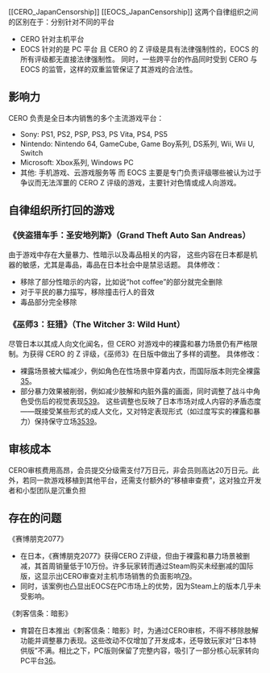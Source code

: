[[CERO_JapanCensorship]] [[EOCS_JapanCensorship]]
这两个自律组织之间的区别在于：分别针对不同的平台
- CERO 针对主机平台
- EOCS 针对的是 PC 平台
且 CERO 的 Z 评级是具有法律强制性的，EOCS 的所有评级都无直接法律强制性。
同时，一些跨平台的作品同时受到 CERO 与 EOCS 的监管，这样的双重监管保证了其游戏的合法性。

## 影响力
CERO 负责是全日本内销售的多个主流游戏平台：
- Sony: PS1, PS2, PSP, PS3, PS Vita, PS4, PS5
- Nintendo: Nintendo 64, GameCube, Game Boy系列, DS系列, Wii, Wii U, Switch
- Microsoft: Xbox系列, Windows PC
- 其他: 手机游戏、云游戏服务等
而 EOCS 主要是专门负责评级哪些被认为过于争议而无法浑噩的 CERO Z 评级的游戏，主要针对色情或成人向游戏。

## 自律组织所打回的游戏

### 《侠盗猎车手：圣安地列斯》（Grand Theft Auto San Andreas）

由于游戏中存在大量暴力、性暗示以及毒品相关的内容， 这些内容在日本都是机器的敏感，尤其是毒品，毒品在日本社会中是禁忌话题。
具体修改：
- 移除了部分性暗示的内容，比如说“hot coffee”的部分就完全删除
- 对于平民的暴力描写，移除撞击行人的音效
- 毒品部分完全移除

### 《巫师3：狂猎》（The Witcher 3: Wild Hunt）

尽管日本以其成人向文化闻名，但 CERO 对游戏中的裸露和暴力场景仍有严格限制。为获得 CERO 的 Z 评级，《巫师3》在日版中做出了多样的调整。
具体修改：
- 裸露场景被大幅减少，例如角色在性场景中穿着内衣，而国际版本则完全裸露[3](https://www.reddit.com/r/witcher/comments/37x6z2/psa_japanese_witcher_3_is_censored/)[5](https://en.wikipedia.org/wiki/List_of_regionally_censored_video_games)。
- 部分暴力效果被削弱，例如减少肢解和内脏外露的画面，同时调整了战斗中角色受伤后的视觉表现[5](https://en.wikipedia.org/wiki/List_of_regionally_censored_video_games)[39](https://en.wikipedia.org/wiki/List_of_regionally_censored_video_games)。
这些调整也反映了日本市场对成人内容的矛盾态度——既接受某些形式的成人文化，又对特定表现形式（如过度写实的裸露和暴力）保持保守立场[3](https://www.reddit.com/r/witcher/comments/37x6z2/psa_japanese_witcher_3_is_censored/)[5](https://en.wikipedia.org/wiki/List_of_regionally_censored_video_games)[39](https://en.wikipedia.org/wiki/List_of_regionally_censored_video_games)。

## 审核成本

CERO审核费用高昂，会员提交分级需支付7万日元，非会员则高达20万日元。此外，若同一款游戏移植到其他平台，还需支付额外的“移植审查费”，这对独立开发者和小型团队是沉重负担

## 存在的问题

《赛博朋克2077》

- 在日本，《赛博朋克2077》获得CERO Z评级，但由于裸露和暴力场景被删减，其首周销量低于10万份。许多玩家转而通过Steam购买未经删减的国际版，这显示出CERO审查对主机市场销售的负面影响[7](https://m.tgbus.com/e3/news/142783)[9](https://www.sohu.com/a/436916854_329717)。
- 同时，该案例也凸显出EOCS在PC市场上的优势，因为Steam上的版本几乎未受影响。

《刺客信条：暗影》

- 育碧在日本推出《刺客信条：暗影》时，为通过CERO审核，不得不移除肢解功能并调整暴力表现。这些改动不仅增加了开发成本，还导致玩家对“日本特供版”不满。相比之下，PC版则保留了完整内容，吸引了一部分核心玩家转向PC平台[3](https://wnhub.io/zh/news/legal/item-46921)[6](http://www.gamelook.com.cn/2024/09/553439)。